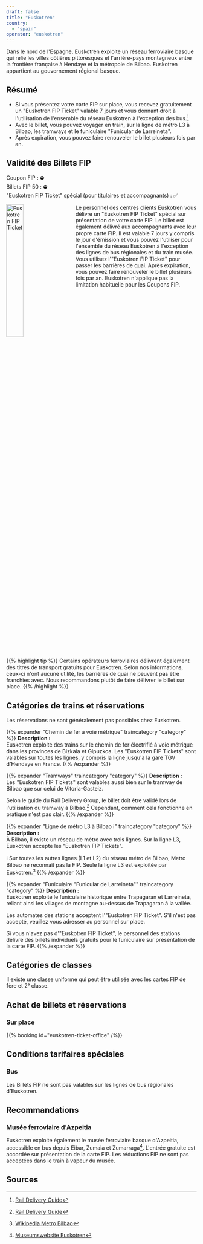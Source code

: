 ```yaml
---
draft: false
title: "Euskotren"
country:
  - "spain"
operator: "euskotren"
---
```


Dans le nord de l'Espagne, Euskotren exploite un réseau ferroviaire basque qui relie les villes côtières pittoresques et l'arrière-pays montagneux entre la frontière française à Hendaye et la métropole de Bilbao. Euskotren appartient au gouvernement régional basque.

## Résumé

- Si vous présentez votre carte FIP sur place, vous recevez gratuitement un "Euskotren FIP Ticket" valable 7 jours et vous donnant droit à l'utilisation de l'ensemble du réseau Euskotren à l'exception des bus.[^1]
- Avec le billet, vous pouvez voyager en train, sur la ligne de métro L3 à Bilbao, les tramways et le funiculaire "Funicular de Larreineta".
- Après expiration, vous pouvez faire renouveler le billet plusieurs fois par an.

## Validité des Billets FIP

Coupon FIP : ⛔ \
Billets FIP 50 : ⛔ \
"Euskotren FIP Ticket" spécial (pour titulaires et accompagnants) : ✅

<!-- TODO: Replace with markdown image and find ways to customize width -->
<img src="/en/operator/euskotren/images/euskotren_fip_ticket.webp" alt="Euskotren FIP Ticket" style="width: 30%; float: left; margin-right: 2rem; margin-bottom: 1rem">
Le personnel des centres clients Euskotren vous délivre un "Euskotren FIP Ticket" spécial sur présentation de votre carte FIP.
Le billet est également délivré aux accompagnants avec leur propre carte FIP. Il est valable 7 jours y compris le jour d'émission et vous pouvez l'utiliser pour l'ensemble du réseau Euskotren à l'exception des lignes de bus régionales et du train musée.
Vous utilisez l'"Euskotren FIP Ticket" pour passer les barrières de quai. Après expiration, vous pouvez faire renouveler le billet plusieurs fois par an. Euskotren n'applique pas la limitation habituelle pour les Coupons FIP.

<br style="clear:both" />

{{% highlight tip %}}
Certains opérateurs ferroviaires délivrent également des titres de transport gratuits pour Euskotren. Selon nos informations, ceux-ci n'ont aucune utilité, les barrières de quai ne peuvent pas être franchies avec. Nous recommandons plutôt de faire délivrer le billet sur place.
{{% /highlight %}}

## Catégories de trains et réservations

Les réservations ne sont généralement pas possibles chez Euskotren.

{{% expander "Chemin de fer à voie métrique" traincategory "category" %}}
**Description :** \
Euskotren exploite des trains sur le chemin de fer électrifié à voie métrique dans les provinces de Bizkaia et Gipuzkoa. Les "Euskotren FIP Tickets" sont valables sur toutes les lignes, y compris la ligne jusqu'à la gare TGV d'Hendaye en France.
{{% /expander %}}

{{% expander "Tramways" traincategory "category" %}}
**Description :** \
Les "Euskotren FIP Tickets" sont valables aussi bien sur le tramway de Bilbao que sur celui de Vitoria-Gasteiz.

Selon le guide du Rail Delivery Group, le billet doit être validé lors de l'utilisation du tramway à Bilbao.[^1] Cependant, comment cela fonctionne en pratique n'est pas clair.
{{% /expander %}}

{{% expander "Ligne de métro L3 à Bilbao ℹ️" traincategory "category" %}}
**Description :** \
À Bilbao, il existe un réseau de métro avec trois lignes. Sur la ligne L3, Euskotren accepte les "Euskotren FIP Tickets".

ℹ️ Sur toutes les autres lignes (L1 et L2) du réseau métro de Bilbao, Metro Bilbao ne reconnaît pas la FIP. Seule la ligne L3 est exploitée par Euskotren.[^3]
{{% /expander %}}

{{% expander "Funiculaire \"Funicular de Larreineta\"" traincategory "category" %}}
**Description :** \
Euskotren exploite le funiculaire historique entre Trapagaran et Larreineta, reliant ainsi les villages de montagne au-dessus de Trapagaran à la vallée.

Les automates des stations acceptent l'"Euskotren FIP Ticket". S'il n'est pas accepté, veuillez vous adresser au personnel sur place.

Si vous n'avez pas d'"Euskotren FIP Ticket", le personnel des stations délivre des billets individuels gratuits pour le funiculaire sur présentation de la carte FIP.
{{% /expander %}}

## Catégories de classes

Il existe une classe uniforme qui peut être utilisée avec les cartes FIP de 1ère et 2ᵉ classe.

## Achat de billets et réservations

### Sur place

{{% booking id="euskotren-ticket-office" /%}}

## Conditions tarifaires spéciales

### Bus

Les Billets FIP ne sont pas valables sur les lignes de bus régionales d'Euskotren.

## Recommandations

### Musée ferroviaire d'Azpeitia

Euskotren exploite également le musée ferroviaire basque d'Azpeitia, accessible en bus depuis Eibar, Zumaia et Zumarraga[^2]. L'entrée gratuite est accordée sur présentation de la carte FIP. Les réductions FIP ne sont pas acceptées dans le train à vapeur du musée.

## Sources

[^1]: [Rail Delivery Guide](https://www.raildeliverygroup.com/rst/europe-and-fip.html#uk-accordion-99)

[^2]: [Museumswebsite Euskotren](https://euskotren.euskadi.eus/museoa/en/plan-your-visit/)

[^3]: [Wikipedia Metro Bilbao](https://de.wikipedia.org/wiki/Metro_Bilbao)
